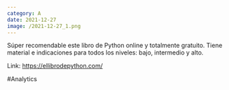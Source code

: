 ```yaml
--- 
category: A 
date: 2021-12-27 
image: /2021-12-27_1.png 
--- 
```


Súper recomendable este libro de Python online y totalmente gratuito. Tiene material e indicaciones para todos los niveles: bajo, intermedio y alto.

Link: https://ellibrodepython.com/

#Analytics
